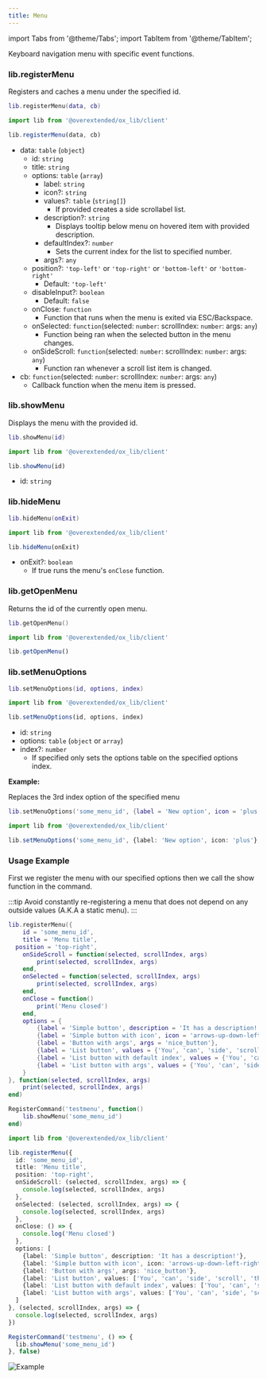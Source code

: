 ```yaml
---
title: Menu
---
```


import Tabs from '@theme/Tabs';
import TabItem from '@theme/TabItem';

Keyboard navigation menu with specific event functions.

### lib.registerMenu
Registers and caches a menu under the specified id.

<Tabs>
<TabItem value='Lua'>

```lua
lib.registerMenu(data, cb)
```
</TabItem>
<TabItem value='JS/TS'>

```ts
import lib from '@overextended/ox_lib/client'

lib.registerMenu(data, cb)
```
</TabItem>
</Tabs>

* data: `table` (`object`)
  * id: `string`
  * title: `string`
  * options: `table` (`array`)
    * label: `string`
    * icon?: `string`
    * values?: `table` (`string[]`)
      * If provided creates a side scrollabel list.
    * description?: `string`
      * Displays tooltip below menu on hovered item with provided description.
    * defaultIndex?: `number`
      * Sets the current index for the list to specified number.
    * args?: `any`
  * position?: `'top-left'` or `'top-right'` or `'bottom-left'` or `'bottom-right'`
    * Default: `'top-left'`
  * disableInput?: `boolean`
    * Default: `false`
  * onClose: `function`
    * Function that runs when the menu is exited via ESC/Backspace.
  * onSelected: `function`(selected: `number`: scrollIndex: `number`: args: `any`)
    * Function being ran when the selected button in the menu changes. 
  * onSideScroll: `function`(selected: `number`: scrollIndex: `number`: args: `any`)
    * Function ran whenever a scroll list item is changed.
* cb: `function`(selected: `number`: scrollIndex: `number`: args: `any`)
  * Callback function when the menu item is pressed.

### lib.showMenu
Displays the menu with the provided id.


<Tabs>
<TabItem value='Lua'>

```lua
lib.showMenu(id)
```
</TabItem>
<TabItem value='JS/TS'>

```ts
import lib from '@overextended/ox_lib/client'

lib.showMenu(id)
```
</TabItem>
</Tabs>

* id: `string`



### lib.hideMenu

<Tabs>
<TabItem value='Lua'>

```lua
lib.hideMenu(onExit)
```
</TabItem>
<TabItem value='JS/TS'>

```ts
import lib from '@overextended/ox_lib/client'

lib.hideMenu(onExit)
```
</TabItem>
</Tabs>

* onExit?: `boolean`
  * If true runs the menu's `onClose` function.

### lib.getOpenMenu
Returns the id of the currently open menu.

<Tabs>
<TabItem value='Lua'>

```lua
lib.getOpenMenu()
```
</TabItem>
<TabItem value='JS/TS'>

```ts
import lib from '@overextended/ox_lib/client'

lib.getOpenMenu()
```
</TabItem>
</Tabs>


### lib.setMenuOptions

<Tabs>
<TabItem value='Lua'>

```lua
lib.setMenuOptions(id, options, index)
```
</TabItem>
<TabItem value='JS/TS'>

```ts
import lib from '@overextended/ox_lib/client'

lib.setMenuOptions(id, options, index)
```
</TabItem>
</Tabs>

* id: `string`
* options: `table` (`object` or `array`)
* index?: `number`
  * If specified only sets the options table on the specified options index.

**Example:**

Replaces the 3rd index option of the specified menu

<Tabs>
<TabItem value='Lua'>

```lua
lib.setMenuOptions('some_menu_id', {label = 'New option', icon = 'plus'}, 3)
```
</TabItem>
<TabItem value='JS/TS'>

```ts
import lib from '@overextended/ox_lib/client'

lib.setMenuOptions('some_menu_id', {label: 'New option', icon: 'plus'}, 3)
```
</TabItem>
</Tabs>

### Usage Example
First we register the menu with our specified options then we call the show function in the command.  

:::tip
Avoid constantly re-registering a menu that does not depend on any outside values (A.K.A a static menu).
:::


<Tabs>
<TabItem value='Lua'>

```lua
lib.registerMenu({
	id = 'some_menu_id',
	title = 'Menu title',
  position = 'top-right',
	onSideScroll = function(selected, scrollIndex, args)
		print(selected, scrollIndex, args)
	end,
	onSelected = function(selected, scrollIndex, args)
		print(selected, scrollIndex, args)
	end,
	onClose = function()
		print('Menu closed')
	end,
	options = {
		{label = 'Simple button', description = 'It has a description!'},
		{label = 'Simple button with icon', icon = 'arrows-up-down-left-right'},
		{label = 'Button with args', args = 'nice_button'},
		{label = 'List button', values = {'You', 'can', 'side', 'scroll', 'this'}, description = 'It also has a description!'},
		{label = 'List button with default index', values = {'You', 'can', 'side', 'scroll', 'this'}, defaultIndex = 5},
		{label = 'List button with args', values = {'You', 'can', 'side', 'scroll', 'this'}, args = {someValue = 3, otherValue = 'value'}},
	}
}, function(selected, scrollIndex, args)
	print(selected, scrollIndex, args)
end)

RegisterCommand('testmenu', function()
	lib.showMenu('some_menu_id')
end)
```
</TabItem>
<TabItem value='JS/TS'>

```ts
import lib from '@overextended/ox_lib/client'

lib.registerMenu({
  id: 'some_menu_id',
  title: 'Menu title',
  position: 'top-right',
  onSideScroll: (selected, scrollIndex, args) => {
    console.log(selected, scrollIndex, args)
  },
  onSelected: (selected, scrollIndex, args) => {
    console.log(selected, scrollIndex, args)
  },
  onClose: () => {
    console.log('Menu closed')
  },
  options: [
    {label: 'Simple button', description: 'It has a description!'},
    {label: 'Simple button with icon', icon: 'arrows-up-down-left-right'},
    {label: 'Button with args', args: 'nice_button'},
    {label: 'List button', values: ['You', 'can', 'side', 'scroll', 'this'], description: 'It also has a description!'},
    {label: 'List button with default index', values: ['You', 'can', 'side', 'scroll', 'this'], defaultIndex: 5},
    {label: 'List button with args', values: ['You', 'can', 'side', 'scroll', 'this'], args: {someValue: 3, otherValue: 'value'}},
  ]
}, (selected, scrollIndex, args) => {
  console.log(selected, scrollIndex, args)
})

RegisterCommand('testmenu', () => {
  lib.showMenu('some_menu_id')
}, false)
```
</TabItem>
</Tabs>

![Example](https://i.imgur.com/lmimH7e.png)
